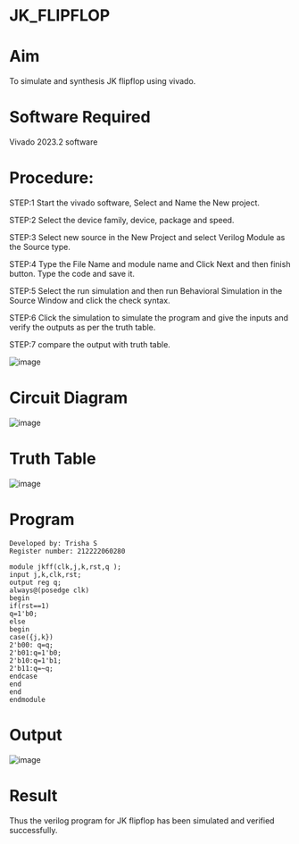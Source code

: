 # JK_FLIPFLOP
# Aim
To simulate and synthesis JK flipflop using vivado.

# Software Required
Vivado 2023.2 software

# Procedure:
STEP:1 Start the vivado software, Select and Name the New project.

STEP:2 Select the device family, device, package and speed.

STEP:3 Select new source in the New Project and select Verilog Module as the Source type.

STEP:4 Type the File Name and module name and Click Next and then finish button. Type the code and save it.

STEP:5 Select the run simulation and then run Behavioral Simulation in the Source Window and click the check syntax.

STEP:6 Click the simulation to simulate the program and give the inputs and verify the outputs as per the truth table.

STEP:7 compare the output with truth table.

![image](https://github.com/RESMIRNAIR/JK_FLIPFLOP/assets/154305926/094e9d55-5f30-4984-90b9-dd51d5297974)
# Circuit Diagram
![image](https://github.com/RESMIRNAIR/JK_FLIPFLOP/assets/154305926/5b973ee8-9ee2-402d-8cba-1adfa2e4d5f2)
# Truth Table
![image](https://github.com/RESMIRNAIR/JK_FLIPFLOP/assets/154305926/04d4ff52-ae20-4e08-bd70-58137b129890)
# Program
```
Developed by: Trisha S
Register number: 212222060280
```
```
module jkff(clk,j,k,rst,q );
input j,k,clk,rst;
output reg q;
always@(posedge clk)
begin
if(rst==1)
q=1'b0;
else
begin
case({j,k})
2'b00: q=q;
2'b01:q=1'b0;
2'b10:q=1'b1;
2'b11:q=~q;
endcase
end
end
endmodule
```
# Output
![image](https://github.com/DhivyadharshiniSS/JK_FLIPFLOP/assets/166376977/93ef45a5-84ad-4f8f-9914-3a9a4d2dfbf3)
# Result
Thus the verilog program for JK flipflop has been simulated and verified successfully.

